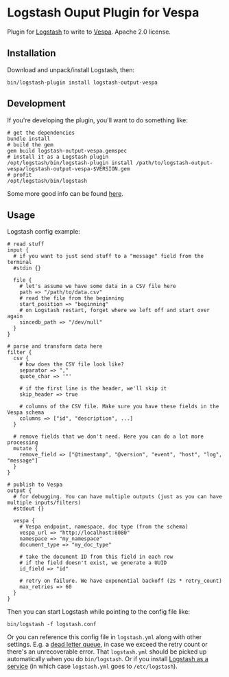 # Logstash Ouput Plugin for Vespa

Plugin for [Logstash](https://github.com/elastic/logstash) to write to [Vespa](https://vespa.ai). Apache 2.0 license.

## Installation

Download and unpack/install Logstash, then:
```
bin/logstash-plugin install logstash-output-vespa
```

## Development
If you're developing the plugin, you'll want to do something like:
```
# get the dependencies
bundle install
# build the gem
gem build logstash-output-vespa.gemspec
# install it as a Logstash plugin
/opt/logstash/bin/logstash-plugin install /path/to/logstash-output-vespa/logstash-output-vespa-$VERSION.gem
# profit
/opt/logstash/bin/logstash
```
Some more good info can be found [here](https://www.elastic.co/guide/en/logstash/current/output-new-plugin.html).
## Usage

Logstash config example:

```
# read stuff
input {
  # if you want to just send stuff to a "message" field from the terminal
  #stdin {}

  file {
    # let's assume we have some data in a CSV file here
    path => "/path/to/data.csv"
    # read the file from the beginning
    start_position => "beginning"
    # on Logstash restart, forget where we left off and start over again
    sincedb_path => "/dev/null"
  }
}

# parse and transform data here
filter {
  csv {
    # how does the CSV file look like?
    separator => ","
    quote_char => '"'

    # if the first line is the header, we'll skip it
    skip_header => true

    # columns of the CSV file. Make sure you have these fields in the Vespa schema
    columns => ["id", "description", ...]
  }

  # remove fields that we don't need. Here you can do a lot more processing
  mutate {
    remove_field => ["@timestamp", "@version", "event", "host", "log", "message"]
  }
}

# publish to Vespa
output {
  # for debugging. You can have multiple outputs (just as you can have multiple inputs/filters)
  #stdout {}

  vespa {
    # Vespa endpoint, namespace, doc type (from the schema)
    vespa_url => "http://localhost:8080"
    namespace => "my_namespace"
    document_type => "my_doc_type"

    # take the document ID from this field in each row
    # if the field doesn't exist, we generate a UUID
    id_field => "id"

    # retry on failure. We have exponential backoff (2s * retry_count)
    max_retries => 60
  }
}
```

Then you can start Logstash while pointing to the config file like:
```
bin/logstash -f logstash.conf
```

Or you can reference this config file in `logstash.yml` along with other settings. E.g. a [dead letter queue](https://www.elastic.co/guide/en/logstash/current/dead-letter-queues.html), in case we exceed the retry count or there's an unrecoverable error. That `logstash.yml` should be picked up automatically when you do `bin/logstash`. Or if you install [Logstash as a service](https://www.elastic.co/guide/en/logstash/current/running-logstash.html) (in which case `logstash.yml` goes to `/etc/logstash`).
